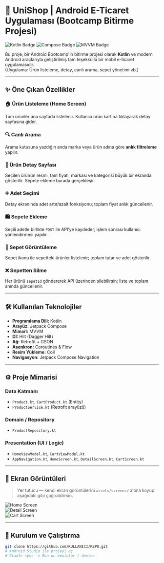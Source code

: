 # 🛒 UniShop | Android E-Ticaret Uygulaması (Bootcamp Bitirme Projesi)

![Kotlin Badge](https://img.shields.io/badge/Kotlin-0095D5?style=flat-square) ![Compose Badge](https://img.shields.io/badge/Jetpack%20Compose-20232A?style=flat-square) ![MVVM Badge](https://img.shields.io/badge/MVVM-Architecture-blue?style=flat-square)

Bu proje, bir Android Bootcamp'in bitirme projesi olarak **Kotlin** ve modern Android araçlarıyla geliştirilmiş tam teşekküllü bir mobil e-ticaret uygulamasıdır.  
(Uygulama: Ürün listeleme, detay, canlı arama, sepet yönetimi vb.)

---

## ✨ Öne Çıkan Özellikler

### 🏠 Ürün Listeleme (Home Screen)
Tüm ürünler ana sayfada listelenir. Kullanıcı ürün kartına tıklayarak detay sayfasına gider.

### 🔍 Canlı Arama
Arama kutusuna yazdığın anda marka veya ürün adına göre **anlık filtreleme** yapılır.

### 📄 Ürün Detay Sayfası
Seçilen ürünün resmi, tam fiyatı, markası ve kategorisi büyük bir ekranda gösterilir. Sepete ekleme burada gerçekleşir.

### ➕ Adet Seçimi
Detay ekranında adet artır/azalt fonksiyonu; toplam fiyat anlık güncellenir.

### 🛍️ Sepete Ekleme
Seçili adetle birlikte `POST` ile API’ye kaydeder; işlem sonrası kullanıcı yönlendirmesi yapılır.

### 🧾 Sepet Görüntüleme
Sepet ikonu ile sepetteki ürünler listelenir; toplam tutar ve adet gösterilir.

### ❌ Sepetten Silme
Her ürünü `sepetId` göndererek API üzerinden silebilirsin; liste ve toplam anında güncellenir.

---

## 🛠️ Kullanılan Teknolojiler

- **Programlama Dili:** Kotlin  
- **Arayüz:** Jetpack Compose  
- **Mimarî:** MVVM  
- **DI:** Hilt (Dagger Hilt)  
- **Ağ:** Retrofit + GSON  
- **Asenkron:** Coroutines & Flow  
- **Resim Yükleme:** Coil  
- **Navigasyon:** Jetpack Compose Navigation

---

## ⚙️ Proje Mimarisi

### Data Katmanı
- `Product.kt`, `CartProduct.kt` (Entity)  
- `ProductService.kt` (Retrofit arayüzü)

### Domain / Repository
- `ProductRepository.kt`

### Presentation (UI / Logic)
- `HomeViewModel.kt`, `CartViewModel.kt`  
- `AppNavigation.kt`, `HomeScreen.kt`, `DetailScreen.kt`, `CartScreen.kt`

---

## 📸 Ekran Görüntüleri

> Yer tutucu — kendi ekran görüntülerini `assets/screens/` altına koyup aşağıdaki gibi çağırabilirsin.

![Home Screen](./assets/screens/home.png)  
![Detail Screen](./assets/screens/detail.png)  
![Cart Screen](./assets/screens/cart.png)

---

## 🚀 Kurulum ve Çalıştırma

```bash
git clone https://github.com/KULLANICI/REPO.git
# Android Studio ile projeyi aç
# Gradle sync -> Run on emulator / device
